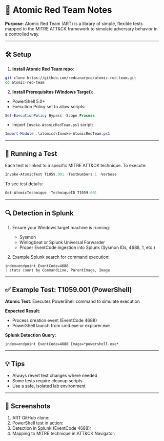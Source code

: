 
# 📘 Atomic Red Team Notes

**Purpose**: Atomic Red Team (ART) is a library of simple, flexible tests mapped to the MITRE ATT\&CK framework to simulate adversary behavior in a controlled way.

---

## 🛠️ Setup

1. **Install Atomic Red Team repo**:

```bash
git clone https://github.com/redcanaryco/atomic-red-team.git
cd atomic-red-team
```

2. **Install Prerequisites (Windows Target)**:

* PowerShell 5.0+
* Execution Policy set to allow scripts:

```powershell
Set-ExecutionPolicy Bypass -Scope Process
```

* Import `Invoke-AtomicRedTeam.ps1` script:

```powershell
Import-Module .\atomics\Invoke-AtomicRedTeam.ps1
```

---

## 🧪 Running a Test

Each test is linked to a specific MITRE ATT\&CK technique. To execute:

```powershell
Invoke-AtomicTest T1059.001 -TestNumbers 1 -Verbose
```

To see test details:

```powershell
Get-AtomicTechnique -TechniqueID T1059.001
```

---

## 🔍 Detection in Splunk

1. Ensure your Windows target machine is running:

   * Sysmon
   * Winlogbeat or Splunk Universal Forwarder
   * Proper EventCode ingestion into Splunk (Sysmon IDs, 4688, 1, etc.)

2. Example Splunk search for command execution:

```splunk
index=endpoint EventCode=4688
| stats count by CommandLine, ParentImage, Image
```

---

## ✅ Example Test: T1059.001 (PowerShell)

**Atomic Test**: Executes PowerShell command to simulate execution

**Expected Result**:

* Process creation event (EventCode 4688)
* PowerShell launch from cmd.exe or explorer.exe

**Splunk Detection Query**:

```splunk
index=endpoint EventCode=4688 Image=*powershell.exe*
```

---

## 💡 Tips

* Always revert test changes where needed
* Some tests require cleanup scripts
* Use a safe, isolated lab environment

---

## 📸 Screenshots

1. ART GitHub clone:
2. PowerShell test in action:
3. Detection in Splunk (EventCode 4688):
4. Mapping to MITRE technique in ATT\&CK Navigator:
